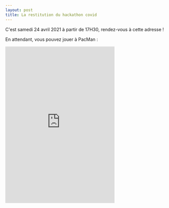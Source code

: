 ```yaml
---
layout: post
title: La restitution du hackathon covid
---
```


C'est samedi 24 avril 2021 à partir de 17H30, rendez-vous à cette adresse !

En attendant, vous pouvez jouer à PacMan : 

<iframe src="https://funhtml5games.com?embed=pacman" style="width:342px;height:490px;border:none;" frameborder="0" scrolling="no"></iframe>
